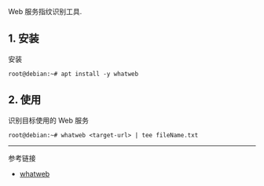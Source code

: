 Web 服务指纹识别工具.

## 1. 安装

安装

```shell
root@debian:~# apt install -y whatweb
```

## 2. 使用

识别目标使用的 Web 服务

```shell
root@debian:~# whatweb <target-url> | tee fileName.txt
```

---

参考链接

- [whatweb](https://www.kali.org/tools/whatweb/)

